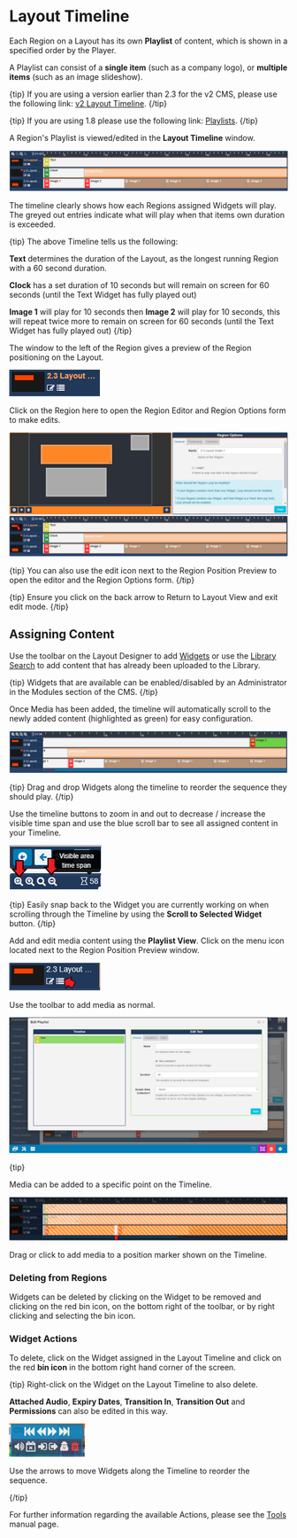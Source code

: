 <!--toc=layouts-->

# Layout Timeline

Each Region on a Layout has its own **Playlist** of content, which is shown in a specified order by the Player. 

A Playlist can consist of a **single item** (such as a company logo), or **multiple items** (such as an image slideshow).

{tip}
If you are using a version earlier than 2.3 for the v2 CMS, please use the following link: [v2 Layout Timeline](layouts_timeline_2.0). {/tip}

{tip}
If you are using 1.8 please use the following link: [Playlists](layouts_playlists.html).
{/tip}

A Region's Playlist is viewed/edited in the **Layout Timeline** window.  

![Region Timeline](img/v2.3_layouts_region_timeline.png)

The timeline clearly shows how each Regions assigned Widgets will play. The greyed out entries indicate what will play when that items own duration is exceeded.

{tip}
The above Timeline tells us the following:

**Text** determines the duration of the Layout, as the longest running Region with a 60 second duration.

**Clock** has a set duration of 10 seconds but will remain on screen for 60 seconds (until the Text Widget has fully played out)

**Image 1** will play for 10 seconds then **Image 2** will play for 10 seconds, this will repeat twice more to remain on screen for 60 seconds (until the Text Widget has fully played out)
{/tip}

The window to the left of the Region gives a preview of the Region positioning on the Layout. 

![Region Position Preview](img/v2.3_layouts_timeline_region_position_preview.png)

Click on the Region here to open the Region Editor and Region Options form to make edits.

![Region Preview](img/v2.3_layouts_timeline_region_preview.png)

{tip}
You can also use the edit icon next to the Region Position Preview to open the editor and the Region Options form.
{/tip}

{tip}
Ensure you click on the back arrow to Return to Layout View and exit edit mode.
{/tip}



## Assigning Content

Use the toolbar on the Layout Designer to add [Widgets](layouts_widgets.html) or use the [Library Search](layouts_library_search.html) to add content that has already been uploaded to the Library.

{tip}
Widgets that are available can be enabled/disabled by an Administrator in the Modules section of the CMS.
{/tip}

Once Media has been added, the timeline will automatically scroll to the newly added content (highlighted as green) for easy configuration.

![Scroll to Media](img/v2.3_layouts_added_media_scroll.png)

{tip}
Drag and drop Widgets along the timeline to reorder the sequence they should play.
{/tip}

Use the timeline buttons to zoom in and out to decrease / increase the visible time span and use the blue scroll bar to see all assigned content in your Timeline.

![Timeline Buttons](img/v2.3_layouts_timeline_buttons.png)

{tip}
Easily snap back to the Widget you are currently working on when scrolling through the Timeline by using the **Scroll to Selected Widget** button.
{/tip}

Add and edit media content using the **Playlist View**. Click on the menu icon located next to the Region Position Preview window.

![Playlist Menu](img/v2.3_layouts_timeline_playlist_menu.png)

Use the toolbar to add media as normal.

![Playlist View](img/v2.3_layouts_timeline_playlist_view.png)

{tip}

Media can be added to a specific point on the Timeline. 

![Specific Point](img/v2.3_layouts_timeline_point_marker.png)

Drag or click to add media to a position marker shown on the Timeline.

### Deleting from Regions

Widgets can be deleted by clicking on the Widget to be removed and clicking on the red bin icon, on the bottom right of the toolbar, or by right clicking and selecting the bin icon.

### Widget Actions

To delete, click on the Widget assigned in the Layout Timeline and click on the red **bin icon** in the bottom right hand corner of the screen. 

{tip}
Right-click on the Widget on the Layout Timeline to also delete.

**Attached Audio**, **Expiry Dates**, **Transition In**, **Transition Out** and **Permissions** can also be edited in this way.

![Timeline Widget Actions](img/v2_layouts_timeline_widget_actions.png)

Use the arrows to move Widgets along the Timeline to reorder the sequence.

{/tip}

For further information regarding the available Actions, please see the [Tools](layouts_tools.html) manual page.







